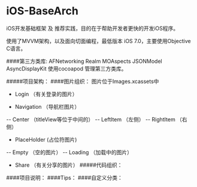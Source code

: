 # iOS-BaseArch

iOS开发基础框架 及 推荐实践，目的在于帮助开发者更快的开发iOS程序。

使用了MVVM架构，以及面向切面编程，最低版本 iOS 7.0，主要使用Objective C语言。

####第三方类库:
  AFNetworking
  Realm
  MOAspects
  JSONModel
  AsyncDisplayKit
  使用cocoapod 管理第三方类库。

#####项目架构：
####图片组织：
  图片位于Images.xcassets中
  - Login （有关登录的图片）
  
  - Navigation （导航栏图片）

  -- Center （titleView等位于中间的）
  -- LeftItem （左侧）
  -- RightItem （右侧）

  - PlaceHolder (占位符图片)
  
  -- Empty （空的图片）
  -- Loading （加载中的图片）

  - Share （有关分享的图片）
#####代码组织：

####项目说明：
####Tips：
####自定义分类：
